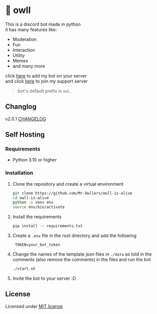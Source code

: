 # :owl: owll

This is a discord bot made in python  
it has many features like:

+ Moderation
+ Fun
+ Interaction
+ Utility
+ Memes
+ and many more

click [here](https://discord.com/api/oauth2/authorize?client_id=875328150165413918&permissions=8&scope=bot) to add my bot on your server  
and click [here](https://discord.gg/DxyUU85Ca9) to join my support server

> bot's default prefix is `owl.`

## Changlog

v2.0.1 [CHANGELOG](CHANGELOG.md)

## Self Hosting

### Requirements

+ Python 3.10 or higher

### Installation

1. Clone the repository and create a virtual environment

    ```bash
    git clone https://github.com/Mr-Owllers/owll-is-alive
    cd owll-is-alive
    python -m venv env
    source env/bin/activate
    ```

2. Install the requirements

    ```bash
    pip install -r requirements.txt
    ```

3. Create a `.env` file in the root directory and add the following

   ```env
    TOKEN=your_bot_token
    ```

4. Change the names of the template json files in `./data` as told in the comments (also remove the comments) in the files and run the bot

    ```bash
    ./start.sh
    ```

5. Invite the bot to your server :D

## License

Licensed under [MIT license](LICENSE)
